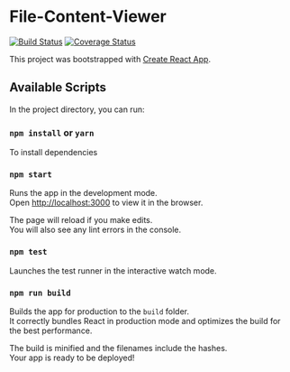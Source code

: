 # File-Content-Viewer

[![Build Status](https://travis-ci.org/5achinJani/file-content-viewer.svg?branch=master)](https://travis-ci.org/5achinJani/file-content-viewer)
[![Coverage Status](https://coveralls.io/repos/github/5achinJani/file-content-viewer/badge.svg?branch=master)](https://coveralls.io/github/5achinJani/file-content-viewer?branch=master)

This project was bootstrapped with [Create React App](https://github.com/facebookincubator/create-react-app).

## Available Scripts

In the project directory, you can run:

### `npm install` or `yarn`

To install dependencies

### `npm start`

Runs the app in the development mode.<br>
Open [http://localhost:3000](http://localhost:3000) to view it in the browser.

The page will reload if you make edits.<br>
You will also see any lint errors in the console.

### `npm test`

Launches the test runner in the interactive watch mode.<br>

### `npm run build`

Builds the app for production to the `build` folder.<br>
It correctly bundles React in production mode and optimizes the build for the best performance.

The build is minified and the filenames include the hashes.<br>
Your app is ready to be deployed!
